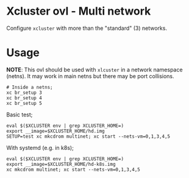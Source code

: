 # Xcluster ovl - Multi network

Configure `xcluster` with more than the "standard" (3) networks.


# Usage

**NOTE**: This ovl should be used with `xlcuster` in a network
  namespace (netns). It may work in main netns but there may be port
  collisions.

```
# Inside a netns;
xc br_setup 3
xc br_setup 4
xc br_setup 5
```

Basic test;
```
eval $($XCLUSTER env | grep XCLUSTER_HOME=)
export __image=$XCLUSTER_HOME/hd.img
SETUP=test xc mkcdrom multinet; xc start --nets-vm=0,1,3,4,5
```

With systemd (e.g. in k8s);
```
eval $($XCLUSTER env | grep XCLUSTER_HOME=)
export __image=$XCLUSTER_HOME/hd-k8s.img
xc mkcdrom multinet; xc start --nets-vm=0,1,3,4,5
```
